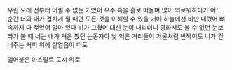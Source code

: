 우린 오래 전부터 어쩔 수 없는 거였어
우주 속을 홀로 떠돌며 많이 외로워하다가
어느 순간 너와 내가 겹치게 될 때면
모든 것을 이해할 수 있을 거야
하늘에선 비만 내렸어 뼈 속까지 다 젖었어
얼마 있다 비가 그쳤어 대신 눈이 내리더니
영화서도 볼 수 없던 눈보라가 불 때
너는 내가 처음 봤던 눈동자야
낮 익은 거리들이 거울처럼 반짝여도
니가 건네주는 커피 위에 살얼음이 떠도

얼어붙은 아스팔트 도시 위로
